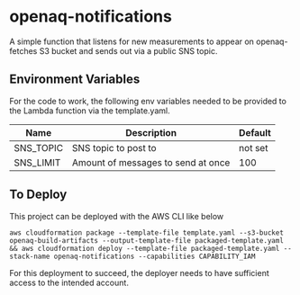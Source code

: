 # openaq-notifications

A simple function that listens for new measurements to appear on openaq-fetches S3 bucket and sends out via a public SNS topic.

## Environment Variables

For the code to work, the following env variables needed to be provided to the Lambda function via the template.yaml.

| Name | Description | Default |
|---|---|---|
| SNS_TOPIC | SNS topic to post to | not set |
| SNS_LIMIT | Amount of messages to send at once | 100 |

## To Deploy

This project can be deployed with the AWS CLI like below

```
aws cloudformation package --template-file template.yaml --s3-bucket openaq-build-artifacts --output-template-file packaged-template.yaml && aws cloudformation deploy --template-file packaged-template.yaml --stack-name openaq-notifications --capabilities CAPABILITY_IAM
```

For this deployment to succeed, the deployer needs to have sufficient access to the intended account.